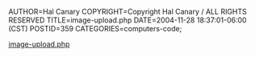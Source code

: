 AUTHOR=Hal Canary
COPYRIGHT=Copyright Hal Canary / ALL RIGHTS RESERVED
TITLE=image-upload.php
DATE=2004-11-28 18:37:01-06:00 (CST)
POSTID=359
CATEGORIES=computers-code;

[image-upload.php](https://halcanary.org/p/image-upload)
